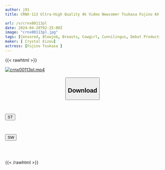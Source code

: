 ```yaml
---
author: j91
title: CRNX-113 Ultra-High Quality 4k Video Newcomer Tsukasa Fujino AV Debut!

url: /v/crnx00113pl
date: 2024-04-28T02:25:00Z
image: "crnx00113pl.jpg"
tags: [Censored, Blowjob, Breasts, Cowgirl, Cunnilingus, Debut Production, Finger Fuck, Shaved, Solowork]
maker: [ Crystal Eizou]
actress: [Fujino Tsukasa ]
---
```



{{< rawhtml >}}

<div class="video" data-videoid="7Bx1gbrkp9t4Vb">
    <a href="javascript:;">
        <img src="/v/crnx00113pl/crnx00113pl.jpg" width="WIDTH" height="HEIGHT" alt="crnx00113pl.mp4" loading="lazy">
    </a>
</div>

<script type="text/javascript" src="https://j91.asia/asset/on-demand-st.js"></script>

<br>
  <link rel="stylesheet" href="https://j91.asia/asset/bs5.css">
  
  <center>
  <button class="btn btn-primary" type="button" data-bs-toggle="collapse" data-bs-target=".multi-collapse" aria-expanded="false" aria-controls="multiCollapseExample1 multiCollapseExample2"><h2>Download</h2></button></center>
</p>
<div class="row">
  <div class="col">
    <div class="collapse multi-collapse" id="multiCollapseExample1">
      <div class="card card-body">
	      	      <br>
<div class="buttons">  
<p><a href="https://streamtape.to/v/7Bx1gbrkp9t4Vb" target="_blank"><button class="btn-hover color-3"><i class="fa fa-download"></i> ST</button></a></p></div>
    </div>
  </div>
</div>
  <div class="col">
    <div class="collapse multi-collapse" id="multiCollapseExample2">
      <div class="card card-body">
	      <br>
<div class="buttons">
<p><a href="https://swhoi.com/j9lo70jr6lhg" target="_blank"><button class="btn-hover color-8"><i class="fa fa-download"></i> SW</button></a></p></div>
<br><br>
      </div>
    </div>
  </div>
</div>

{{< /rawhtml >}}